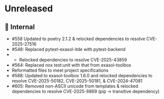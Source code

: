 # Unreleased

## 🧰 Internal

- #558 Updated to poetry 2.1.2 & relocked dependencies to resolve CVE-2025-27516
- #548: Replaced pytest-exasol-itde with pytest-backend
- - Relocked dependencies to resolve CVE-2025-43859
- #564: Replaced nox test:unit with that from exasol-toolbox
- Reformatted files to meet project specifications
- #588: Updated to exasol-toolbox 1.6.0 and relocked dependencies to resolve CVE-2025-50182, CVE-2025-50181, & CVE-2024-47081
- #605: Removed non-ASCII unicode from templates & relocked dependencies to resolve CVE-2025-8869 (pip -> transitive dependency)